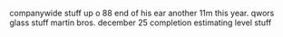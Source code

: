 companywide stuff
up o 88 end of his ear
another 11m this year.  qwors glass stuff
martin bros. december 25 completion
estimating level stuff